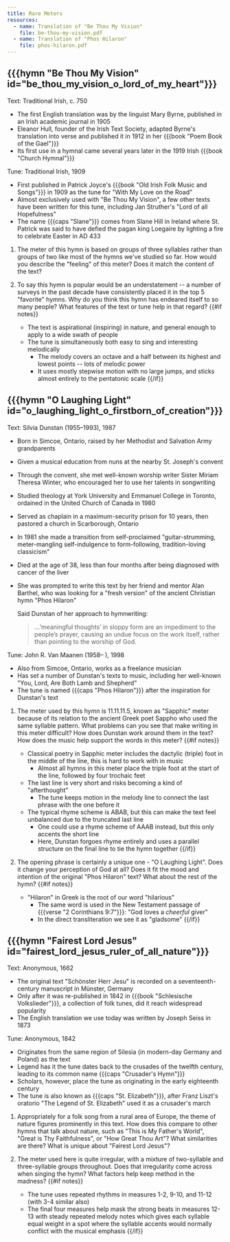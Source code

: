 ```yaml
---
title: Rare Meters
resources:
  - name: Translation of "Be Thou My Vision"
    file: be-thou-my-vision.pdf
  - name: Translation of "Phos Hilaron"
    file: phos-hilaron.pdf
---
```

## {{{hymn "Be Thou My Vision" id="be_thou_my_vision_o_lord_of_my_heart"}}}

Text: Traditional Irish, c. 750
 - The first English translation was by the linguist Mary Byrne, published in an Irish academic journal in 1905
 - Eleanor Hull, founder of the Irish Text Society, adapted Byrne's translation into verse and published it in 1912 in her {{{book "Poem Book of the Gael"}}}
 - Its first use in a hymnal came several years later in the 1919 Irish {{{book "Church Hymnal"}}}

Tune: Traditional Irish, 1909
 - First published in Patrick Joyce's {{{book "Old Irish Folk Music and Songs"}}} in 1909 as the tune for "With My Love on the Road"
 - Almost exclusively used with "Be Thou My Vision", a few other texts have been written for this tune, including Jan Struther's "Lord of all Hopefulness"
 - The name {{{caps "Slane"}}} comes from Slane Hill in Ireland where St. Patrick was said to have defied the pagan king Loegaire by lighting a fire to celebrate Easter in AD 433

1. The meter of this hymn is based on groups of three syllables rather than groups of two like most of the hymns we've studied so far. How would you describe the "feeling" of this meter? Does it match the content of the text?

2. To say this hymn is popular would be an understatement -- a number of surveys in the past decade have consistently placed it in the top 5 "favorite" hymns. Why do you think this hymn has endeared itself to so many people? What features of the text or tune help in that regard?
{{#if notes}}
	- The text is aspirational (inspiring) in nature, and general enough to apply to a wide swath of people
	- The tune is simultaneously both easy to sing and interesting melodically
		- The melody covers an octave and a half between its highest and lowest points -- lots of melodic power
		- It uses mostly stepwise motion with no large jumps, and sticks almost entirely to the pentatonic scale
{{/if}}

## {{{hymn "O Laughing Light" id="o_laughing_light_o_firstborn_of_creation"}}}

Text: Silvia Dunstan (1955–1993), 1987
 - Born in Simcoe, Ontario, raised by her Methodist and Salvation Army grandparents
 - Given a musical education from nuns at the nearby St. Joseph's convent
 - Through the convent, she met well-known worship writer Sister Miriam Theresa Winter, who encouraged her to use her talents in songwriting
 - Studied theology at York University and Emmanuel College in Toronto, ordained in the United Church of Canada in 1980
 - Served as chaplain in a maximum-security prison for 10 years, then pastored a church in Scarborough, Ontario
 - In 1981 she made a transition from self-proclaimed "guitar-strumming, meter-mangling self-indulgence to form-following, tradition-loving classicism"
 - Died at the age of 38, less than four months after being diagnosed with cancer of the liver
 - She was prompted to write this text by her friend and mentor Alan Barthel, who was looking for a "fresh version" of the ancient Christian hymn "Phos Hilaron"

	Said Dunstan of her approach to hymnwriting:
	> ...‘meaningful thoughts’ in sloppy form are an impediment to the people’s prayer, causing an undue focus on the work itself, rather than pointing to the worship of God.

Tune: John R. Van Maanen (1958– ), 1998
 - Also from Simcoe, Ontario, works as a freelance musician
 - Has set a number of Dunstan's texts to music, including her well-known "You, Lord, Are Both Lamb and Shepherd"
 - The tune is named {{{caps "Phos Hilaron"}}} after the inspiration for Dunstan's text

1. The meter used by this hymn is 11.11.11.5, known as "Sapphic" meter because of its relation to the ancient Greek poet Sappho who used the same syllable pattern. What problems can you see that make writing in this meter difficult? How does Dunstan work around them in the text? How does the music help support the words in this meter?
{{#if notes}}
	- Classical poetry in Sapphic meter includes the dactylic (triple) foot in the middle of the line, this is hard to work with in music
		- Almost all hymns in this meter place the triple foot at the start of the line, followed by four trochaic feet
	- The last line is very short and risks becoming a kind of "afterthought"
		- The tune keeps motion in the melody line to connect the last phrase with the one before it
	- The typical rhyme scheme is ABAB, but this can make the text feel unbalanced due to the truncated last line
		- One could use a rhyme scheme of AAAB instead, but this only accents the short line
		- Here, Dunstan forgoes rhyme entirely and uses a parallel structure on the final line to tie the hymn together
{{/if}}

2. The opening phrase is certainly a unique one - "O Laughing Light". Does it change your perception of God at all? Does it fit the mood and intention of the original "Phos Hilaron" text? What about the rest of the hymn?
{{#if notes}}
	- "Hilaron" in Greek is the root of our word "hilarious"
		- The same word is used in the New Testament passage of {{{verse "2 Corinthians 9:7"}}}: "God loves a *cheerful* giver"
		- In the direct transliteration we see it as "gladsome"
{{/if}}

## {{{hymn "Fairest Lord Jesus" id="fairest_lord_jesus_ruler_of_all_nature"}}}

Text: Anonymous, 1662
 - The original text "Schönster Herr Jesu" is recorded on a seventeenth-century manuscript in Münster, Germany
 - Only after it was re-published in 1842 in {{{book "Schlesische Volkslieder"}}}, a collection of folk tunes, did it reach widespread popularity
 - The English translation we use today was written by Joseph Seiss in 1873

Tune: Anonymous, 1842
 - Originates from the same region of Silesia (in modern-day Germany and Poland) as the text
 - Legend has it the tune dates back to the crusades of the twelfth century, leading to its common name {{{caps "Crusader's Hymn"}}}
 - Scholars, however, place the tune as originating in the early eighteenth century
 - The tune is also known as {{{caps "St. Elizabeth"}}}, after Franz Liszt's oratorio "The Legend of St. Elizabeth" used it as a crusader's march

1. Appropriately for a folk song from a rural area of Europe, the theme of nature figures prominently in this text. How does this compare to other hymns that talk about nature, such as "This is My Father's World", "Great is Thy Faithfulness", or "How Great Thou Art"? What similarities are there? What is unique about "Fairest Lord Jesus"?

2. The meter used here is quite irregular, with a mixture of two-syllable and three-syllable groups throughout. Does that irregularity come across when singing the hymn? What factors help keep method in the madness?
{{#if notes}}
	- The tune uses repeated rhythms in measures 1-2, 9-10, and 11-12 (with 3-4 similar also)
	- The final four measures help mask the strong beats in measures 12-13 with steady repeated melody notes which gives each syllable equal weight in a spot where the syllable accents would normally conflict with the musical emphasis
{{/if}}
